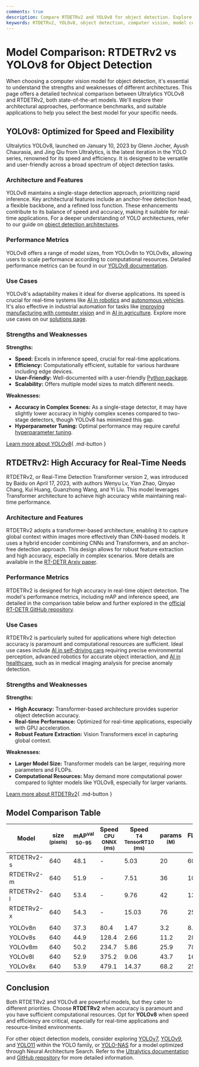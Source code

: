 ```yaml
---
comments: true
description: Compare RTDETRv2 and YOLOv8 for object detection. Explore architecture, performance, and use cases to select the best model for your needs.
keywords: RTDETRv2, YOLOv8, object detection, computer vision, model comparison, deep learning, transformer architecture, real-time AI, Ultralytics
---
```


# Model Comparison: RTDETRv2 vs YOLOv8 for Object Detection

When choosing a computer vision model for object detection, it's essential to understand the strengths and weaknesses of different architectures. This page offers a detailed technical comparison between Ultralytics YOLOv8 and RTDETRv2, both state-of-the-art models. We'll explore their architectural approaches, performance benchmarks, and suitable applications to help you select the best model for your specific needs.

<script async src="https://cdn.jsdelivr.net/npm/chart.js"></script>
<script defer src="../../javascript/benchmark.js"></script>

<canvas id="modelComparisonChart" width="1024" height="400" active-models='["RTDETRv2", "YOLOv8"]'></canvas>

## YOLOv8: Optimized for Speed and Flexibility

Ultralytics YOLOv8, launched on January 10, 2023 by Glenn Jocher, Ayush Chaurasia, and Jing Qiu from Ultralytics, is the latest iteration in the YOLO series, renowned for its speed and efficiency. It is designed to be versatile and user-friendly across a broad spectrum of object detection tasks.

### Architecture and Features

YOLOv8 maintains a single-stage detection approach, prioritizing rapid inference. Key architectural features include an anchor-free detection head, a flexible backbone, and a refined loss function. These enhancements contribute to its balance of speed and accuracy, making it suitable for real-time applications. For a deeper understanding of YOLO architectures, refer to our guide on [object detection architectures](https://www.ultralytics.com/glossary/object-detection-architectures).

### Performance Metrics

YOLOv8 offers a range of model sizes, from YOLOv8n to YOLOv8x, allowing users to scale performance according to computational resources. Detailed performance metrics can be found in our [YOLOv8 documentation](https://docs.ultralytics.com/models/yolov8/).

### Use Cases

YOLOv8's adaptability makes it ideal for diverse applications. Its speed is crucial for real-time systems like [AI in robotics](https://www.ultralytics.com/glossary/robotics) and [autonomous vehicles](https://www.ultralytics.com/solutions/ai-in-self-driving). It's also effective in industrial automation for tasks like [improving manufacturing with computer vision](https://www.ultralytics.com/blog/improving-manufacturing-with-computer-vision) and in [AI in agriculture](https://www.ultralytics.com/solutions/ai-in-agriculture). Explore more use cases on our [solutions page](https://www.ultralytics.com/solutions).

### Strengths and Weaknesses

**Strengths:**

- **Speed:** Excels in inference speed, crucial for real-time applications.
- **Efficiency:** Computationally efficient, suitable for various hardware including edge devices.
- **User-Friendly:** Well-documented with a user-friendly [Python package](https://docs.ultralytics.com/usage/python/).
- **Scalability:** Offers multiple model sizes to match different needs.

**Weaknesses:**

- **Accuracy in Complex Scenes:** As a single-stage detector, it may have slightly lower accuracy in highly complex scenes compared to two-stage detectors, though YOLOv8 has minimized this gap.
- **Hyperparameter Tuning:** Optimal performance may require careful [hyperparameter tuning](https://docs.ultralytics.com/guides/hyperparameter-tuning/).

[Learn more about YOLOv8](https://docs.ultralytics.com/models/yolov8/){ .md-button }

## RTDETRv2: High Accuracy for Real-Time Needs

RTDETRv2, or Real-Time Detection Transformer version 2, was introduced by Baidu on April 17, 2023, with authors Wenyu Lv, Yian Zhao, Qinyao Chang, Kui Huang, Guanzhong Wang, and Yi Liu. This model leverages Transformer architecture to achieve high accuracy while maintaining real-time performance.

### Architecture and Features

RTDETRv2 adopts a transformer-based architecture, enabling it to capture global context within images more effectively than CNN-based models. It uses a hybrid encoder combining CNNs and Transformers, and an anchor-free detection approach. This design allows for robust feature extraction and high accuracy, especially in complex scenarios. More details are available in the [RT-DETR Arxiv paper](https://arxiv.org/abs/2304.08069).

### Performance Metrics

RTDETRv2 is designed for high accuracy in real-time object detection. The model's performance metrics, including mAP and inference speed, are detailed in the comparison table below and further explored in the [official RT-DETR GitHub repository](https://github.com/lyuwenyu/RT-DETR/tree/main/rtdetrv2_pytorch).

### Use Cases

RTDETRv2 is particularly suited for applications where high detection accuracy is paramount and computational resources are sufficient. Ideal use cases include [AI in self-driving cars](https://www.ultralytics.com/solutions/ai-in-self-driving) requiring precise environmental perception, advanced robotics for accurate object interaction, and [AI in healthcare](https://www.ultralytics.com/solutions/ai-in-healthcare), such as in medical imaging analysis for precise anomaly detection.

### Strengths and Weaknesses

**Strengths:**

- **High Accuracy:** Transformer-based architecture provides superior object detection accuracy.
- **Real-time Performance:** Optimized for real-time applications, especially with GPU acceleration.
- **Robust Feature Extraction:** Vision Transformers excel in capturing global context.

**Weaknesses:**

- **Larger Model Size:** Transformer models can be larger, requiring more parameters and FLOPs.
- **Computational Resources:** May demand more computational power compared to lighter models like YOLOv8, especially for larger variants.

[Learn more about RTDETRv2](https://docs.ultralytics.com/models/rtdetr/){ .md-button }

## Model Comparison Table

| Model      | size<br><sup>(pixels) | mAP<sup>val<br>50-95 | Speed<br><sup>CPU ONNX<br>(ms) | Speed<br><sup>T4 TensorRT10<br>(ms) | params<br><sup>(M) | FLOPs<br><sup>(B) |
| ---------- | --------------------- | -------------------- | ------------------------------ | ----------------------------------- | ------------------ | ----------------- |
| RTDETRv2-s | 640                   | 48.1                 | -                              | 5.03                                | 20                 | 60                |
| RTDETRv2-m | 640                   | 51.9                 | -                              | 7.51                                | 36                 | 100               |
| RTDETRv2-l | 640                   | 53.4                 | -                              | 9.76                                | 42                 | 136               |
| RTDETRv2-x | 640                   | 54.3                 | -                              | 15.03                               | 76                 | 259               |
|            |                       |                      |                                |                                     |                    |                   |
| YOLOv8n    | 640                   | 37.3                 | 80.4                           | 1.47                                | 3.2                | 8.7               |
| YOLOv8s    | 640                   | 44.9                 | 128.4                          | 2.66                                | 11.2               | 28.6              |
| YOLOv8m    | 640                   | 50.2                 | 234.7                          | 5.86                                | 25.9               | 78.9              |
| YOLOv8l    | 640                   | 52.9                 | 375.2                          | 9.06                                | 43.7               | 165.2             |
| YOLOv8x    | 640                   | 53.9                 | 479.1                          | 14.37                               | 68.2               | 257.8             |

## Conclusion

Both RTDETRv2 and YOLOv8 are powerful models, but they cater to different priorities. Choose **RTDETRv2** when accuracy is paramount and you have sufficient computational resources. Opt for **YOLOv8** when speed and efficiency are critical, especially for real-time applications and resource-limited environments.

For other object detection models, consider exploring [YOLOv7](https://docs.ultralytics.com/models/yolov7/), [YOLOv9](https://docs.ultralytics.com/models/yolov9/), and [YOLO11](https://docs.ultralytics.com/models/yolo11/) within the YOLO family, or [YOLO-NAS](https://docs.ultralytics.com/models/yolo-nas/) for a model optimized through Neural Architecture Search. Refer to the [Ultralytics documentation](https://docs.ultralytics.com/models/) and [GitHub repository](https://github.com/ultralytics/ultralytics) for more detailed information.
